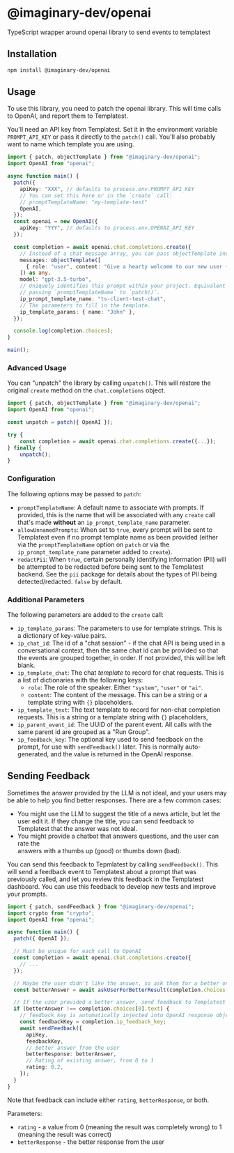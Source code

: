 # @imaginary-dev/openai

TypeScript wrapper around openai library to send events to templatest

## Installation

```bash
npm install @imaginary-dev/openai
```

## Usage

To use this library, you need to patch the openai library. This will time calls to OpenAI, and report them to Templatest.

You'll need an API key from Templatest. Set it in the environment variable `PROMPT_API_KEY` or pass it directly to the `patch()` call. You'll also probably want to name which template you are using.

```typescript
import { patch, objectTemplate } from "@imaginary-dev/openai";
import OpenAI from "openai";

async function main() {
  patch({
    apiKey: "XXX", // defaults to process.env.PROMPT_API_KEY
    // You can set this here or in the `create` call:
    // promptTemplateName: "my-template-test"
    OpenAI,
  });
  const openai = new OpenAI({
    apiKey: "YYY", // defaults to process.env.OPENAI_API_KEY
  });

  const completion = await openai.chat.completions.create({
    // Instead of a chat message array, you can pass objectTemplate instead.
    messages: objectTemplate([
      { role: "user", content: "Give a hearty welcome to our new user {name}" },
    ]) as any,
    model: "gpt-3.5-turbo",
    // Uniquely identifies this prompt within your project. Equivalent to
    // passing `promptTemplateName` to `patch()`.
    ip_prompt_template_name: "ts-client-test-chat",
    // The parameters to fill in the template.
    ip_template_params: { name: "John" },
  });

  console.log(completion.choices);
}

main();
```

### Advanced Usage

You can "unpatch" the library by calling `unpatch()`. This will restore the original `create` method on the `chat.completions` object.

```typescript
import { patch, objectTemplate } from "@imaginary-dev/openai";
import OpenAI from "openai";

const unpatch = patch({ OpenAI });

try {
    const completion = await openai.chat.completions.create({...});
} finally {
    unpatch();
}
```

### Configuration

The following options may be passed to `patch`:

- `promptTemplateName`: A default name to associate with prompts. If provided,
  this is the name that will be associated with any `create` call that's made
  **without** an `ip_prompt_template_name` parameter.
- `allowUnnamedPrompts`: When set to `true`, every prompt will be sent to
  Templatest even if no prompt template name as been provided (either via the
  `promptTemplateName` option on `patch` or via the `ip_prompt_template_name`
  parameter added to `create`).
- `redactPii`: When `true`, certain personally identifying information (PII)
  will be attempted to be redacted before being sent to the Templatest backend.
  See the `pii` package for details about the types of PII being detected/redacted.
  `false` by default.

### Additional Parameters

The following parameters are added to the `create` call:

- `ip_template_params`: The parameters to use for template
  strings. This is a dictionary of key-value pairs.
- `ip_chat_id`: The id of a "chat session" - if the chat API is
  being used in a conversational context, then the same chat id can be
  provided so that the events are grouped together, in order. If not provided,
  this will be left blank.
- `ip_template_chat`: The chat _template_ to record for chat
  requests. This is a list of dictionaries with the following keys:
  - `role`: The role of the speaker. Either `"system"`, `"user"` or `"ai"`.
  - `content`: The content of the message. This can be a string or a template
    string with `{}` placeholders.
- `ip_template_text`: The text template to record for non-chat
  completion requests. This is a string or a template string with `{}`
  placeholders,
- `ip_parent_event_id`: The UUID of the parent event. All calls with the same
  parent id are grouped as a "Run Group".
- `ip_feedback_key`: The optional key used to send feedback on the prompt, for
  use with `sendFeedback()` later. This is normally auto-generated, and the
  value is returned in the OpenAI response.

## Sending Feedback

Sometimes the answer provided by the LLM is not ideal, and your users may be
able to help you find better responses. There are a few common cases:

- You might use the LLM to suggest the title of a news article, but let the
  user edit it. If they change the title, you can send feedback to Templatest
  that the answer was not ideal.
- You might provide a chatbot that answers questions, and the user can rate the  
  answers with a thumbs up (good) or thumbs down (bad).

You can send this feedback to Tepmlatest by calling `sendFeedback()`. This will
send a feedback event to Templatest about a prompt that was previously called, and
let you review this feedback in the Templatest dashboard. You can use this
feedback to develop new tests and improve your prompts.

```typescript
import { patch, sendFeedback } from "@imaginary-dev/openai";
import crypto from "crypto";
import OpenAI from "openai";

async function main() {
  patch({ OpenAI });

  // Must be unique for each call to OpenAI
  const completion = await openai.chat.completions.create({
    // ...
  });

  // Maybe the user didn't like the answer, so ask them for a better one.
  const betterAnswer = await askUserForBetterResult(completion.choices[0].text);

  // If the user provided a better answer, send feedback to Templatest
  if (betterAnswer !== completion.choices[0].text) {
    // feedback key is automatically injected into OpenAI response object.
    const feedbackKey = completion.ip_feedback_key;
    await sendFeedback({
      apiKey,
      feedbackKey,
      // Better answer from the user
      betterResponse: betterAnswer,
      // Rating of existing answer, from 0 to 1
      rating: 0.2,
    });
  }
}
```

Note that feedback can include either `rating`, `betterResponse`, or both.

Parameters:

- `rating` - a value from 0 (meaning the result was completely wrong) to 1 (meaning the result was correct)
- `betterResponse` - the better response from the user
